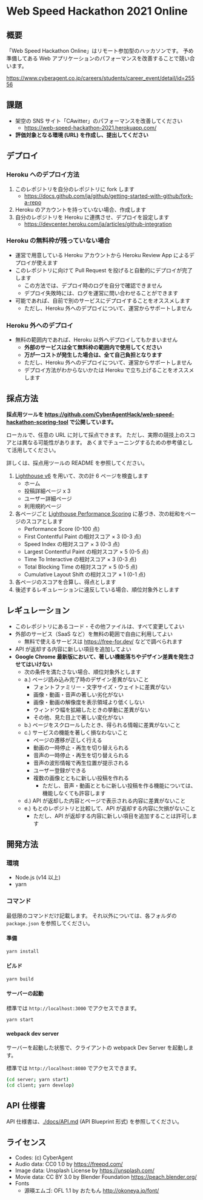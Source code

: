 # Web Speed Hackathon 2021 Online

## 概要

「Web Speed Hackathon Online」はリモート参加型のハッカソンです。
予め準備してある Web アプリケーションのパフォーマンスを改善することで競い合います。

https://www.cyberagent.co.jp/careers/students/career_event/detail/id=25556

## 課題

- 架空の SNS サイト「CAwitter」のパフォーマンスを改善してください
  - https://web-speed-hackathon-2021.herokuapp.com/
- **評価対象となる環境 (URL) を作成し、提出してください**

## デプロイ

### Heroku へのデプロイ方法

1. このレポジトリを自分のレポジトリに fork します
   - https://docs.github.com/ja/github/getting-started-with-github/fork-a-repo
2. Heroku のアカウントを持っていない場合、作成します
3. 自分のレポジトリを Heroku に連携させ、デプロイを設定します
   - https://devcenter.heroku.com/ja/articles/github-integration

### Heroku の無料枠が残っていない場合

- 運営で用意している Heroku アカウントから Heroku Review App によるデプロイが使えます
- このレポジトリに向けて Pull Request を投げると自動的にデプロイが完了します
  - この方法では、デプロイ時のログを自分で確認できません
  - デプロイ失敗時には、ログを運営に問い合わせることができます
- 可能であれば、自前で別のサービスにデプロイすることをオススメします
  - ただし、Heroku 外へのデプロイについて、運営からサポートしません

### Heroku 外へのデプロイ

- 無料の範囲内であれば、Heroku 以外へデプロイしてもかまいません
  - **外部のサービスは全て無料枠の範囲内で使用してください**
  - **万が一コストが発生した場合は、全て自己負担となります**
  - ただし、Heroku 外へのデプロイについて、運営からサポートしません
  - デプロイ方法がわからないかたは Heroku で立ち上げることをオススメします

## 採点方法

**採点用ツールを https://github.com/CyberAgentHack/web-speed-hackathon-scoring-tool で公開しています。**

ローカルで、任意の URL に対して採点できます。
ただし、実際の競技上のスコアとは異なる可能性があります。
あくまでチューニングするための参考値として活用してください。

詳しくは、採点用ツールの README を参照してください。

1. [Lighthouse v6](https://github.com/GoogleChrome/lighthouse) を用いて、次の計 6 ページを検査します
   - ホーム
   - 投稿詳細ページ x 3
   - ユーザー詳細ページ
   - 利用規約ページ
2. 各ページごと [Lighthouse Performance Scoring](https://web.dev/performance-scoring/#lighthouse-6) に基づき、次の総和をページのスコアとします
   - Performance Score (0-100 点)
   - First Contentful Paint の相対スコア × 3 (0-3 点)
   - Speed Index の相対スコア × 3 (0-3 点)
   - Largest Contentful Paint の相対スコア × 5 (0-5 点)
   - Time To Interactive の相対スコア × 3 (0-3 点)
   - Total Blocking Time の相対スコア × 5 (0-5 点)
   - Cumulative Layout Shift の相対スコア × 1 (0-1 点)
3. 各ページのスコアを合算し、得点とします
4. 後述するレギュレーションに違反している場合、順位対象外とします

## レギュレーション

- このレポジトリにあるコード・その他ファイルは、すべて変更してよい
- 外部のサービス（SaaS など）を無料の範囲で自由に利用してよい
  - 無料で使えるサービスは https://free-for.dev/ などで調べられます
- API が返却する内容に新しい項目を追加してよい
- **Google Chrome 最新版において、著しい機能落ちやデザイン差異を発生させてはいけない**
  - 次の条件を満たさない場合、順位対象外とします
  - a.) ページ読み込み完了時のデザイン差異がないこと
    - フォントファミリー・文字サイズ・ウェイトに差異がない
    - 画像・動画・音声の著しい劣化がない
    - 画像・動画の解像度を表示領域より低くしない
    - ウィンドウ幅を拡縮したときの挙動に差異がない
    - その他、見た目上で著しい変化がない
  - b.) ページをスクロールしたとき、得られる情報に差異がないこと
  - c.) サービスの機能を著しく損なわないこと
    - ページの遷移が正しく行える
    - 動画の一時停止・再生を切り替えられる
    - 音声の一時停止・再生を切り替えられる
    - 音声の波形情報で再生位置が提示される
    - ユーザー登録ができる
    - 複数の画像とともに新しい投稿を作れる
      - ただし、音声・動画とともに新しい投稿を作る機能については、機能しなくても許容します
  - d.) API が返却した内容とページで表示される内容に差異がないこと
  - e.) もとのレポジトリと比較して、API が返却する内容に欠損がないこと
    - ただし、API が返却する内容に新しい項目を追加することは許可します

## 開発方法

### 環境

- Node.js (v14 以上)
- yarn

### コマンド

最低限のコマンドだけ記載します。
それ以外については、各フォルダの `package.json` を参照してください。

#### 準備

```bash
yarn install
```

#### ビルド

```bash
yarn build
```

#### サーバーの起動

標準では `http://localhost:3000` でアクセスできます。

```bash
yarn start
```

#### webpack dev server

サーバーを起動した状態で、クライアントの webpack Dev Server を起動します。

標準では `http://localhost:8080` でアクセスできます。

```bash
(cd server; yarn start)
(cd client; yarn develop)
```

## API 仕様書

API 仕様書は、[./docs/API.md](./docs/API.md) (API Blueprint 形式) を参照してください。

## ライセンス

- Codes: (c) CyberAgent
- Audio data: CC0 1.0 by https://freepd.com/
- Image data: Unsplash License by https://unsplash.com/
- Movie data: CC BY 3.0 by Blender Foundation https://peach.blender.org/
- Fonts
  - 源暎エムゴ: OFL 1.1 by おたもん http://okoneya.jp/font/
